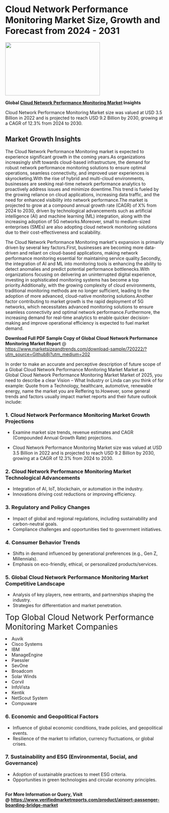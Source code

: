 <H1>Cloud Network Performance Monitoring Market Size, Growth and Forecast from 2024 - 2031</H1><img class="aligncenter size-medium wp-image-584254" src="https://thirdeyenews.in/wp-content/uploads/2024/09/Global-Market-Research-300x168.jpeg" alt="" width="300" height="168" /><p><strong>Global&nbsp;<a href="https://www.marketsizeandtrends.com/download-sample/720222/?utm_source=Github8j?utm_medium=202">Cloud Network Performance Monitoring Market</a> Insights</strong></p><p>Cloud Network Performance Monitoring Market size was valued at USD 3.5 Billion in 2022 and is projected to reach USD 9.2 Billion by 2030, growing at a CAGR of 12.3% from 2024 to 2030.</p><p><h2>Market Growth Insights</h2> <p>The Cloud Network Performance Monitoring market is expected to experience significant growth in the coming years.As organizations increasingly shift towards cloud-based infrastructure, the demand for robust network performance monitoring solutions to ensure optimal operations, seamless connectivity, and improved user experiences is skyrocketing.With the rise of hybrid and multi-cloud environments, businesses are seeking real-time network performance analytics to proactively address issues and minimize downtime.This trend is fueled by the growing reliance on cloud applications, increasing data traffic, and the need for enhanced visibility into network performance.The market is projected to grow at a compound annual growth rate (CAGR) of X% from 2024 to 2030, driven by technological advancements such as artificial intelligence (AI) and machine learning (ML) integration, along with the increasing adoption of 5G networks.Moreover, small to medium-sized enterprises (SMEs) are also adopting cloud network monitoring solutions due to their cost-effectiveness and scalability.</p> <p>The Cloud Network Performance Monitoring market's expansion is primarily driven by several key factors.First, businesses are becoming more data-driven and reliant on cloud-based applications, making network performance monitoring essential for maintaining service quality.Secondly, the integration of AI and ML into monitoring tools is enhancing the ability to detect anomalies and predict potential performance bottlenecks.With organizations focusing on delivering an uninterrupted digital experience, investing in sophisticated monitoring systems has become a top priority.Additionally, with the growing complexity of cloud environments, traditional monitoring methods are no longer sufficient, leading to the adoption of more advanced, cloud-native monitoring solutions.Another factor contributing to market growth is the rapid deployment of 5G networks, which necessitates advanced monitoring solutions to ensure seamless connectivity and optimal network performance.Furthermore, the increasing demand for real-time analytics to enable quicker decision-making and improve operational efficiency is expected to fuel market demand.</p> <p><span class=""><strong>Download Full PDF Sample Copy of Global Cloud Network Performance Monitoring Market Report</strong> @ <a href="https://www.marketsizeandtrends.com/download-sample/720222/?utm_source=Github8j?utm_medium=202" target="_blank">https://www.marketsizeandtrends.com/download-sample/720222/?utm_source=Github8j?utm_medium=202</a></span></p><p>In order to make an accurate and perceptive description of future scope of a Global&nbsp;Cloud Network Performance Monitoring Market Market as Global&nbsp;Cloud Network Performance Monitoring Market Market of 2025, you need to describe a clear Vision &ndash; What Industry or Linda can you think of for example: Quote from a Technology, healthcare, automotive, renewable energy, name the market you are Reffering to.However, some general trends and factors usually impact market reports and their future outlook include:</p><h3>1.&nbsp;<strong>Cloud Network Performance Monitoring Market Growth Projections</strong></h3><ul><li>Examine market size trends, revenue estimates and CAGR (Compounded Annual Growth Rate) projections.</li><li><p>Cloud Network Performance Monitoring Market size was valued at USD 3.5 Billion in 2022 and is projected to reach USD 9.2 Billion by 2030, growing at a CAGR of 12.3% from 2024 to 2030.</p></li></ul><h3>2.&nbsp;<strong>Cloud Network Performance Monitoring Market Technological Advancements</strong></h3><ul><li>Integration of AI, IoT, blockchain, or automation in the industry.</li><li>Innovations driving cost reductions or improving efficiency.</li></ul><h3>3.&nbsp;<strong>Regulatory and Policy Changes</strong></h3><ul><li>Impact of global and regional regulations, including sustainability and carbon-neutral goals.</li><li>Compliance challenges and opportunities tied to government initiatives.</li></ul><h3>4.&nbsp;<strong>Consumer Behavior Trends</strong></h3><ul><li>Shifts in demand influenced by generational preferences (e.g., Gen Z, Millennials).</li><li>Emphasis on eco-friendly, ethical, or personalized products/services.</li></ul><h3>5.&nbsp;<strong>Global Cloud Network Performance Monitoring Market Competitive Landscape</strong></h3><ul><li>Analysis of key players, new entrants, and partnerships shaping the industry.</li><li>Strategies for differentiation and market penetration.</li></ul><p data-pm-slice="1 1 []"><span style="color: inherit; font-family: inherit; font-size: 25px;">Top Global Cloud Network Performance Monitoring Market Companies</span></p><div class="" data-test-id=""><p><li>Auvik</li><li> Cisco Systems</li><li> IBM</li><li> ManageEngine</li><li> Paessler</li><li> SevOne</li><li> Broadcom</li><li> Solar Winds</li><li> Corvil</li><li> InfoVista</li><li> Kentik</li><li> NetScout System</li><li> Compuware</li></p></div><h3>6.&nbsp;<strong>Economic and Geopolitical Factors</strong></h3><ul><li>Influence of global economic conditions, trade policies, and geopolitical events.</li><li>Resilience of the market to inflation, currency fluctuations, or global crises.</li></ul><h3>7.&nbsp;<strong>Sustainability and ESG (Environmental, Social, and Governance)</strong></h3><ul><li>Adoption of sustainable practices to meet ESG criteria.</li><li>Opportunities in green technologies and circular economy principles.</li></ul><h2><strong style="font-size: 14px;">For More Information or Query, Visit @&nbsp;</strong><a style="background-color: #ffffff; font-size: 14px;" href="https://www.marketsizeandtrends.com/report/cloud-network-performance-monitoring-market/" target="_blank">https://www.verifiedmarketreports.com/product/airport-passenger-boarding-bridge-market</a></h2>
